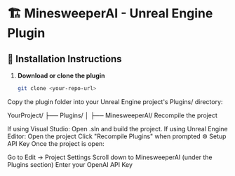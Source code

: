 # 🏗️ MinesweeperAI - Unreal Engine Plugin

## 📌 Installation Instructions

1. **Download or clone the plugin**  
   ```sh
   git clone <your-repo-url>

Copy the plugin folder into your Unreal Engine project's Plugins/ directory:

YourProject/
├── Plugins/
│   ├── MinesweeperAI/
Recompile the project

If using Visual Studio: Open .sln and build the project.
If using Unreal Engine Editor:
Open the project
Click "Recompile Plugins" when prompted
⚙️ Setup API Key
Once the project is open:

Go to Edit → Project Settings
Scroll down to MinesweeperAI (under the Plugins section)
Enter your OpenAI API Key
